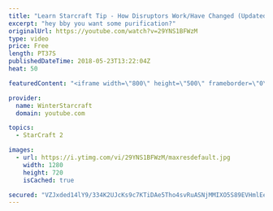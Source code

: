 ```yaml
---
title: "Learn Starcraft Tip - How Disruptors Work/Have Changed (Updated Patch 4.0 2018)"
excerpt: "hey bby you want some purification?"
originalUrl: https://youtube.com/watch?v=29YNS1BFWzM
type: video
price: Free
length: PT37S
publishedDateTime: 2018-05-23T13:22:04Z
heat: 50

featuredContent: "<iframe width=\"800\" height=\"500\" frameborder=\"0\" src=\"https://www.youtube.com/embed/29YNS1BFWzM\" allow=\"accelerometer; autoplay; encrypted-media; gyroscope; picture-in-picture\" allowfullscreen></iframe>"

provider:
  name: WinterStarcraft
  domain: youtube.com

topics:
  - StarCraft 2

images:
  - url: https://i.ytimg.com/vi/29YNS1BFWzM/maxresdefault.jpg
    width: 1280
    height: 720
    isCached: true

secured: "VZJxded14lY9/334K2UJcKs9c7KTiDAe5Tho4svRuASNjMMIXO5S89EVHmlEeW1A/BneoQuHe09j/x4zZgyq9pZxzyG7DRp4Hwe6xjWXcKCG3zqeTXOpysYtVZl+3/uDpnfl7itDC+ftvMWiGErgUTlff91gvJxUivw1ckfTrPG6NxCpaTNDuExNc82gyrO7CXWN//k3fn2nvuDC5Qtc9z/2yoByoMjwZe3d52/tYkJ5pezE15MzdC2ngVnioxIFl7ezfliLX+jeHSP3rD6J8dKHeW/OCM9mmwBcoGBTCAP5lTmj7YUW44ivYjdu8GLnDtl1DXyu+L49v3w58A5Q7yZ1GIG0CS1IyxWDBlSHOyQkwNF4RDzMfki10rNOQyOlA3GSa+zmiGoI5b5RDFTTOZJdBAymoU/59XbBe8DYmSI=;oTPtiPVk5jguT9AbBFUA0g=="
---
```


